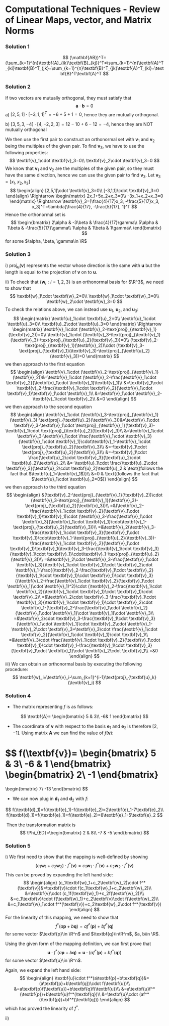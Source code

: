 # Computational Techniques - Review of Linear Maps, vector, and Matrix Norms

### Solution 1

$$
(\mathbf{AB})^T=(\sum_{k=1}^{n}\textbf{A}_{ik}\textbf{B}_{kj})^T=\sum_{k=1}^{n}\textbf{A}^T_{ki}\textbf{B}^T_{jk}=\sum_{k=1}^{n}\textbf{B}^T_{jk}\textbf{A}^T_{ki}=\textbf{B}^T\textbf{A}^T
$$

### Solution 2

If two vectors are mutually orthogonal, they must satisfy that
$$
\textbf{a}\cdot \textbf{b}=0
$$
a) $[2,5,1]\cdot [-3,1,1]^T=-6+5+1=0$, hence they are mutually orthogonal.

b) $[3,5,3,-4]\cdot [4,-2,2,3]=12-10+6-12=-4$, hence they are NOT mutually orthogonal

We then use the first pair to construct an orthonormal set with $\textbf{v}_1$ and $\textbf{v}_2$ being the multiples of the given pair. To find $\textbf{v}_3$, we have to use the following properties:
$$
\textbf{v}_1\cdot \textbf{v}_3=0\\
\textbf{v}_2\cdot \textbf{v}_3=0
$$
We know that $\textbf{v}_1$ and $\textbf{v}_2$ are the multiples of the given pair, so they must have the same direction, hence we can use the given pair to find $\textbf{v}_3$. Let $\textbf{v}_3=[x_1,x_2,x_3]$
$$
\begin{align}
[2,5,1]\cdot \textbf{v}_3=0\\
[-3,1,1]\cdot \textbf{v}_3=0
\end{align}
\Rightarrow
\begin{matrix}
2x_1+5x_2+x_3=0\\
-3x_1+x_2+x_3=0
\end{matrix}
\Rightarrow
\textbf{v}_3=[\frac{4}{17}x_3, -\frac{5}{17}x_3, x_3]^T=\lambda[\frac{4}{17}, -\frac{5}{17}, 1]^T
$$
Hence the orthonormal set is
$$
\begin{bmatrix}
2\alpha & -3\beta & \frac{4}{17}\gamma\\
5\alpha & 1\beta & -\frac{5}{17}\gamma\\
1\alpha & 1\beta & 1\gamma\\
\end{bmatrix}
$$
for some $\alpha, \beta, \gamma\in \R$

### Solution 3

i) $\text{proj}_\textbf{u}(\textbf{v})$ represents the vector whose direction is the same with $\textbf{u}$ but the length is equal to the projection of $\textbf{v}$ on to $\textbf{u}$.

ii) To check that $\{\textbf{w}_i:i=1,2,3\}$ is an orthonormal basis for $\R^3$, we need to show that
$$
\textbf{w}_1\cdot \textbf{w}_2=0\\
\textbf{w}_1\cdot \textbf{w}_3=0\\
\textbf{w}_2\cdot \textbf{w}_3=0
$$
To check the relations above, we can instead use $\textbf{u}_1$, $\textbf{u}_2$, and $\textbf{u}_3$:
$$
\begin{matrix}
\textbf{u}_1\cdot \textbf{u}_2=0\\
\textbf{u}_1\cdot \textbf{u}_3=0\\
\textbf{u}_2\cdot \textbf{u}_3=0
\end{matrix}
\Rightarrow
\begin{matrix}
\textbf{v}_1\cdot (\textbf{v}_2-\text{proj}_{\textbf{v}_1}(\textbf{v}_2))=0\\
\textbf{v}_1\cdot (\textbf{v}_3-\text{proj}_{\textbf{v}_1}(\textbf{v}_3)-\text{proj}_{\textbf{u}_2}(\textbf{v}_3))=0\\
(\textbf{v}_2-\text{proj}_{\textbf{v}_1}(\textbf{v}_2))\cdot (\textbf{v}_3-\text{proj}_{\textbf{v}_1}(\textbf{v}_3)-\text{proj}_{\textbf{u}_2}(\textbf{v}_3))=0
\end{matrix}
$$
we then approach to the first equation
$$
\begin{align}
\textbf{v}_1\cdot (\textbf{v}_2-\text{proj}_{\textbf{v}_1}(\textbf{v}_2))&=\textbf{v}_1\cdot (\textbf{v}_2-\frac{\textbf{v}_1\cdot \textbf{v}_2}{\textbf{v}_1\cdot \textbf{v}_1}\textbf{v}_1)\\
&=\textbf{v}_1\cdot \textbf{v}_2-\frac{\textbf{v}_1\cdot \textbf{v}_2}{\textbf{v}_1\cdot \textbf{v}_1}\textbf{v}_1\cdot \textbf{v}_1\\
&=\textbf{v}_1\cdot \textbf{v}_2-\textbf{v}_1\cdot \textbf{v}_2\\
&=0
\end{align}
$$
we then approach to the second equation
$$
\begin{align}
\textbf{v}_1\cdot (\textbf{v}_3-\text{proj}_{\textbf{v}_1}(\textbf{v}_3)-\text{proj}_{\textbf{u}_2}(\textbf{v}_3))&=\textbf{v}_1\cdot \textbf{v}_3-\textbf{v}_1\cdot \text{proj}_{\textbf{v}_1}(\textbf{v}_3)-\textbf{v}_1\cdot \text{proj}_{\textbf{u}_2}(\textbf{v}_3)\\
&=\textbf{v}_1\cdot \textbf{v}_3-\textbf{v}_1\cdot \frac{\textbf{v}_1\cdot \textbf{v}_3}{\textbf{v}_1\cdot \textbf{v}_1}\cdot\textbf{v}_1-\textbf{v}_1\cdot \text{proj}_{\textbf{u}_2}(\textbf{v}_3)\\
&=-\textbf{v}_1\cdot \text{proj}_{\textbf{u}_2}(\textbf{v}_3)\\
&=-\textbf{v}_1\cdot \frac{\textbf{u}_2\cdot \textbf{v}_3}{\textbf{u}_2\cdot \textbf{u}_2}\textbf{u}_2\\
&=-\textbf{u}_1\cdot \frac{\textbf{u}_2\cdot \textbf{v}_3}{\textbf{u}_2\cdot \textbf{u}_2}\textbf{u}_2 & \text{(follows the fact that $\textbf{u}_1=\textbf{v}_1$)}\\
&=0 & \text{(follows the fact that $\textbf{u}_1\cdot \textbf{u}_2=0$)}
\end{align}
$$
we then approach to the third equation
$$
\begin{align}
&(\textbf{v}_2-\text{proj}_{\textbf{v}_1}(\textbf{v}_2))\cdot (\textbf{v}_3-\text{proj}_{\textbf{v}_1}(\textbf{v}_3)-\text{proj}_{\textbf{u}_2}(\textbf{v}_3))\\
=&(\textbf{v}_2-\frac{\textbf{v}_1\cdot \textbf{v}_2}{\textbf{v}_1\cdot \textbf{v}_1}\textbf{v}_1)\cdot (\textbf{v}_3-\frac{\textbf{v}_1\cdot \textbf{v}_3}{\textbf{v}_1\cdot \textbf{v}_1}\cdot\textbf{v}_1-\text{proj}_{\textbf{u}_2}(\textbf{v}_3))\\
=&\textbf{v}_2(\textbf{v}_3-\frac{\textbf{v}_1\cdot \textbf{v}_3}{\textbf{v}_1\cdot \textbf{v}_1}\cdot\textbf{v}_1-\text{proj}_{\textbf{u}_2}(\textbf{v}_3))-\frac{\textbf{v}_1\cdot \textbf{v}_2}{\textbf{v}_1\cdot \textbf{v}_1}\textbf{v}_1(\textbf{v}_3-\frac{\textbf{v}_1\cdot \textbf{v}_3}{\textbf{v}_1\cdot \textbf{v}_1}\cdot\textbf{v}_1-\text{proj}_{\textbf{u}_2}(\textbf{v}_3))\\
=&\textbf{v}_2\cdot \textbf{v}_3-\frac{\textbf{v}_1\cdot \textbf{v}_3}{\textbf{v}_1\cdot \textbf{v}_1}\cdot \textbf{v}_2\cdot \textbf{v}_1-\frac{(\textbf{v}_2-\frac{\textbf{v}_1\cdot \textbf{v}_2}{\textbf{v}_1\cdot \textbf{v}_1}\cdot \textbf{v}_1)\cdot \textbf{v}_3}{(\textbf{v}_2-\frac{\textbf{v}_1\cdot \textbf{v}_2}{\textbf{v}_1\cdot \textbf{v}_1}\cdot \textbf{v}_1)^2}\cdot (\textbf{v}_2-\frac{\textbf{v}_1\cdot \textbf{v}_2}{\textbf{v}_1\cdot \textbf{v}_1}\cdot \textbf{v}_1)\cdot \textbf{v}_2\\
=&\textbf{v}_2\cdot \textbf{v}_3-\frac{\textbf{v}_1\cdot \textbf{v}_3}{\textbf{v}_1\cdot \textbf{v}_1}\cdot \textbf{v}_2\cdot \textbf{v}_1-(\textbf{v}_2-\frac{\textbf{v}_1\cdot \textbf{v}_2}{\textbf{v}_1\cdot \textbf{v}_1}\cdot \textbf{v}_1)\cdot \textbf{v}_3\\
=&\textbf{v}_2\cdot \textbf{v}_3-\frac{\textbf{v}_1\cdot \textbf{v}_3}{\textbf{v}_1\cdot \textbf{v}_1}\cdot \textbf{v}_2\cdot \textbf{v}_1-\textbf{v}_2\cdot \textbf{v}_3+\textbf{v}_3\cdot \frac{\textbf{v}_1\cdot \textbf{v}_2}{\textbf{v}_1\cdot \textbf{v}_1}\cdot \textbf{v}_1\\
=&\textbf{v}_3\cdot \frac{\textbf{v}_1\cdot \textbf{v}_2}{\textbf{v}_1\cdot \textbf{v}_1}\cdot \textbf{v}_1-\frac{\textbf{v}_1\cdot \textbf{v}_3}{\textbf{v}_1\cdot \textbf{v}_1}\cdot \textbf{v}_2\cdot \textbf{v}_1\\
=&0
\end{align}
$$
iii) We can obtain an orthonormal basis by executing the following procedure:
$$
\textbf{w}_i=\textbf{v}_i-\sum_{k=1}^{i-1}\text{proj}_{\textbf{u}_k}(\textbf{v}_i)
$$

### Solution 4

- The matrix representing $f$ is as follows:

$$
\textbf{A}=
\begin{bmatrix}
5 & 3\\
-6& 1
\end{bmatrix}
$$

- The coordinate of $\textbf{v}$ with respect to the basis $\textbf{e}_1$ and $\textbf{e}_2$ is therefore $[2,-1]$. Using matrix $\textbf{A}$ we can find the value of $f(\textbf{v})$:

$$
f(\textbf{v})=
\begin{bmatrix}
5 & 3\\
-6 & 1
\end{bmatrix}
\begin{bmatrix}
2\\
-1
\end{bmatrix}
=
\begin{bmatrix}
7\\
-13
\end{bmatrix}
$$

- We can now plug in $\textbf{d}_1$ and $\textbf{d}_2$ with $f$:

$$
f(\textbf{d}_1)=f(\textbf{e}_1)-f(\textbf{e}_2)=2\textbf{e}_1-7\textbf{e}_2\\
f(\textbf{d}_1)=f(\textbf{e}_1)+f(\textbf{e}_2)=8\textbf{e}_1-5\textbf{e}_2
$$

​		Then the transformation matrix is
$$
\Phi_{ED}=\begin{bmatrix}
2 & 8\\
-7 & -5
\end{bmatrix}
$$

### Solution 5

i) We first need to show that the mapping is well-defined by showing
$$
(c_1\textbf{w}_1+c_2\textbf{w}_2)\cdot f^*(\textbf{v})=c_1\textbf{w}_1\cdot f^*(\textbf{v})+c_2\textbf{w}_2\cdot f^*(\textbf{v})
$$
This can be proved by expanding the left hand side:
$$
\begin{align}
(c_1\textbf{w}_1+c_2\textbf{w}_2)\cdot f^*(\textbf{v})&=\textbf{v}\cdot f(c_1\textbf{w}_1+c_2\textbf{w}_2)\\
&=\textbf{v}\cdot (c_1f(\textbf{w}_1)+c_2f(\textbf{w}_2))\\
&=c_1\textbf{v}\cdot f(\textbf{w}_1)+c_2\textbf{v}\cdot f(\textbf{w}_2)\\
&=c_1\textbf{w}_1\cdot f^*(\textbf{v})+c_2\textbf{w}_2\cdot f^*(\textbf{v})
\end{align}
$$
For the linearity of this mapping, we need to show that
$$
f^*(a\textbf{p}+b\textbf{q})=af^*(\textbf{p})+bf^*(\textbf{q})
$$
for some vector $\textbf{p}\in \R^n$ and $\textbf{q}\in\R^m$, $a, b\in \R$.

Using the given form of the mapping definition, we can first prove that
$$
\textbf{u}\cdot f^*(a\textbf{p}+b\textbf{q})=\textbf{u}\cdot (af^*(\textbf{p})+bf^*(\textbf{q}))
$$
for some vector $\textbf{u}\in \R^n$.

Again, we expand the left hand side:
$$
\begin{align}
\textbf{u}\cdot f^*(a\textbf{p}+b\textbf{q})&=(a\textbf{p}+b\textbf{q})\cdot f(\textbf{u})\\
&=a\textbf{p}f(\textbf{u})+b\textbf{q}f(\textbf{u})\\
&=a\textbf{u}f^*(\textbf{p})+b\textbf{u}f^*(\textbf{q})\\
&=\textbf{u}\cdot (af^*(\textbf{p})+bf^*(\textbf{q}))
\end{align}
$$
which has proved the linearity of $f^*$.

ii) 



